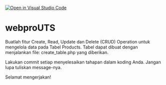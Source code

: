 [![Open in Visual Studio Code](https://classroom.github.com/assets/open-in-vscode-c66648af7eb3fe8bc4f294546bfd86ef473780cde1dea487d3c4ff354943c9ae.svg)](https://classroom.github.com/online_ide?assignment_repo_id=9111112&assignment_repo_type=AssignmentRepo)
# webproUTS

Buatlah fitur Create, Read, Update dan Delete (CRUD) Operation untuk mengelola data pada Tabel Products.
Tabel dapat dibuat dengan menjalankan file: create_table.php yang diberikan.

Lakukan commit setiap menyelesaikan tahapan dalam koding Anda. Jangan lupa tuliskan message-nya.

Selamat mengerjakan!
